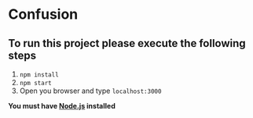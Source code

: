 # Confusion

## To run this project please execute the following steps

1. `npm install`
2. `npm start`
3. Open you browser and type `localhost:3000`

**You must have [Node.js](https://nodejs.org/en/) installed**